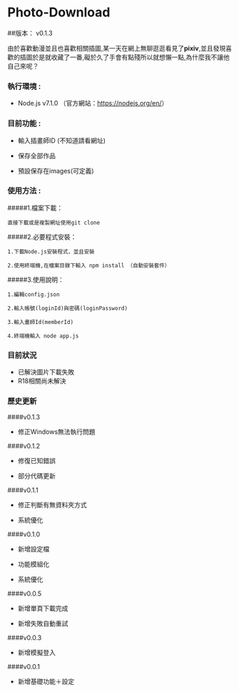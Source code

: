 # Photo-Download

##版本： v0.1.3

由於喜歡動漫並且也喜歡相關插圖,某一天在網上無聊逛逛看見了**pixiv**,並且發現喜歡的插圖於是就收藏了一番,礙於久了手會有點殘所以就想懶一點,為什麼我不讓他自己來呢？

### 執行環境 :

* Node.js v7.1.0 （官方網站：<https://nodejs.org/en/>）

### 目前功能 :

* 輸入插畫師ID (不知道請看網址)

* 保存全部作品

* 預設保存在images(可定義)

### 使用方法 :
#####1.檔案下載：

    直接下載或是複製網址使用git clone

#####2.必要程式安裝：

    1.下載Node.js安裝程式，並且安裝

    2.使用終端機,在檔案目錄下輸入 npm install （自動安裝套件）


#####3.使用說明：

    1.編輯config.json

    2.輸入帳號(loginId)與密碼(loginPassword)

    3.輸入畫師Id(memberId)

    4.終端機輸入 node app.js

### 目前狀況

* 已解決圖片下載失敗
* R18相關尚未解決

### 歷史更新

####v0.1.3

* 修正Windows無法執行問題

####v0.1.2

* 修復已知錯誤

* 部分代碼更新

####v0.1.1

* 修正判斷有無資料夾方式

* 系統優化

####v0.1.0

* 新增設定檔

* 功能模組化

* 系統優化

####v0.0.5

* 新增單頁下載完成

* 新增失敗自動重試

####v0.0.3

* 新增模擬登入

####v0.0.1

* 新增基礎功能＋設定
